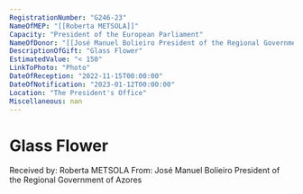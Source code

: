 ```yaml
---
RegistrationNumber: "G246-23"
NameOfMEP: "[[Roberta METSOLA]]"
Capacity: "President of the European Parliament"
NameOfDonor: "[[José Manuel Bolieiro President of the Regional Government of Azores]]"
DescriptionOfGift: "Glass Flower"
EstimatedValue: "< 150"
LinkToPhoto: "Photo"
DateOfReception: "2022-11-15T00:00:00"
DateOfNotification: "2023-01-12T00:00:00"
Location: "The President's Office"
Miscellaneous: nan
---
```


# Glass Flower

Received by: Roberta METSOLA
From: José Manuel Bolieiro President of the Regional Government of Azores
